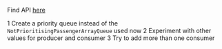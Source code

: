 Find API [here](https://rawgit.com/cphbus-algorithms/airport-template/master/target/site/apidocs/index.html)

1 Create a priority queue instead of the `NotPrioritisingPassengerArrayQueue` used now
2 Experiment with other values for producer and consumer
3 Try to add more than one consumer
